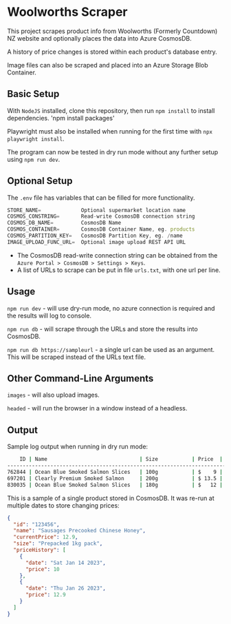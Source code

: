 # Woolworths Scraper

This project scrapes product info from Woolworths (Formerly Countdown) NZ website and optionally places the data into Azure CosmosDB.

A history of price changes is stored within each product's database entry.

Image files can also be scraped and placed into an Azure Storage Blob Container.

## Basic Setup

With `NodeJS` installed, clone this repository, then run `npm install` to install dependencies.
'npm install packages'

Playwright must also be installed when running for the first time with `npx playwright install`.

The program can now be tested in dry run mode without any further setup using `npm run dev`.

## Optional Setup

The `.env` file has variables that can be filled for more functionality.

```js
STORE_NAME=             Optional supermarket location name
COSMOS_CONSTRING=       Read-write CosmosDB connection string
COSMOS_DB_NAME=         CosmosDB Name
COSMOS_CONTAINER=       CosmosDB Container Name, eg. products
COSMOS_PARTITION_KEY=   CosmosDB Partition Key, eg. /name
IMAGE_UPLOAD_FUNC_URL=  Optional image upload REST API URL
```

- The CosmosDB read-write connection string can be obtained from the `Azure Portal > CosmosDB > Settings > Keys`.
- A list of URLs to scrape can be put in file `urls.txt`, with one url per line.

## Usage

`npm run dev` - will use dry-run mode, no azure connection is required and the results will log to console.

`npm run db` - will scrape through the URLs and store the results into CosmosDB.

`npm run db https://sampleurl` - a single url can be used as an argument. This will be scraped instead of the URLs text file.

## Other Command-Line Arguments

`images` - will also upload images.

`headed` - will run the browser in a window instead of a headless.

## Output

Sample log output when running in dry run mode:

```cmd
    ID | Name                              | Size           | Price  | Unit Price
----------------------------------------------------------------------------------
762844 | Ocean Blue Smoked Salmon Slices   | 100g           | $    9 | $90 /kg
697201 | Clearly Premium Smoked Salmon     | 200g           | $ 13.5 | $67.5 /kg
830035 | Ocean Blue Smoked Salmon Slices   | 180g           | $   12 | $67.7 /kg
```

This is a sample of a single product stored in CosmosDB. It was re-run at multiple dates to store changing prices:

```json
{
  "id": "123456",
  "name": "Sausages Precooked Chinese Honey",
  "currentPrice": 12.9,
  "size": "Prepacked 1kg pack",
  "priceHistory": [
    {
      "date": "Sat Jan 14 2023",
      "price": 10
    },
    {
      "date": "Thu Jan 26 2023",
      "price": 12.9
    }
  ]
}
```
